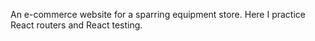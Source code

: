 An e-commerce website for a sparring equipment store. Here I practice React routers and React testing.